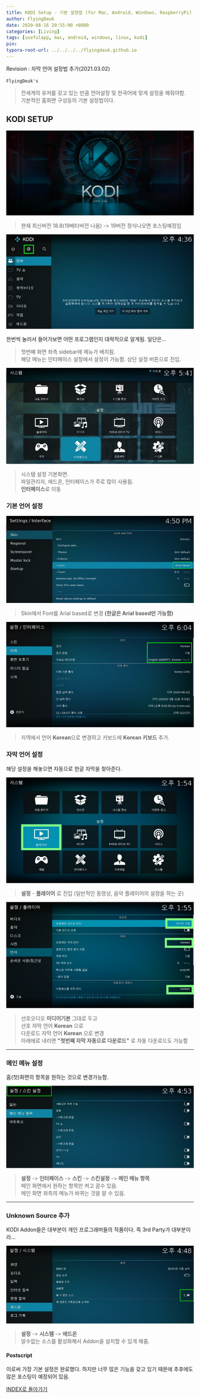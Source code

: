 ```yaml
---
title: KODI Setup - 기본 설정법 (for Mac, Android, Windows, RaspberryPi)
author: FlyingDeuk
date: 2020-08-16 20:55:00 +0800
categories: [Living]
tags: [usefulapp, mac, android, windows, linux, kodi]
pin:
typora-root-url: ../../../../flyingdeuk.github.io
---
```


Revision : 자막 언어 설정법 추가(2021.03.02)

`FlyingDeuk's`
> 전세계의 유저를 갖고 있는 만큼 언어설정 및 한국어에 맞게 설정을 해줘야함. <br>
기본적인 홈화면 구성등의 기본 설정법이다.

## KODI SETUP
![kodi_main](/img/living/kodi/kodi_main.jpg)
> 현재 최신버전 18.8(19베타버전 나옴) -> 19버전 정식나오면 포스팅예정임

![kodi_set1](/img/living/kodi/kodi_set1.jpg)

한번씩 눌러서 들어가보면 어떤 프로그램인지 대략적으로 알게됨. 일단은...
> 첫번째 화면 좌측 sidebar에 메뉴가 배치됨.<br>
해당 메뉴는 인터페이스 설정에서 설정이 가능함.
상단 설정 버튼으로 진입.<br>

![kodi_set2](/img/living/kodi/kodi_set2.jpg)
> 시스템 설정 기본화면. <br>
파일관리자, 에드온, 인터페이스가 주로 많이 사용됨.<br>
**인터페이스**로 이동<br>




### 기본 언어 설정

![kodi_set3](/img/living/kodi/kodi_set3.jpg)
> Skin에서 Font를 Arial based로 변경 **(한글은 Arial based만 가능함)**

![kodi_set4](/img/living/kodi/kodi_set4.jpg)
> 지역에서 언어 **Korean**으로 변경하고 키보드에 **Korean 키보드** 추가.

### 자막 언어 설정
해당 설정을 해놓으면 자동으로 한글 자막을 찾아준다.

![kodi_sub](/img/living/kodi/kodi_sub.jpg)
> **설정** - **플레이어** 로 진입 (일반적인 동영상, 음악 플레이어의 설정을 하는 곳)

![kodi_sub1](/img/living/kodi/kodi_sub1.jpg)
> 선호오디오 **미디어기본** 그대로 두고 <br>
선호 자막 언어 **Korean** 으로<br>
다운로드 자막 언어 **Korean** 으로 변경 <br>
아래에로 내리면 **"첫번째 자막 자동으로 다운로드"** 로 자동 다운로드도 가능함

----------
### 메인 메뉴 설정
홈(첫)화면의 항목을 원하는 것으로 변경가능함.

![kodi_skin](/img/living/kodi/kodi_skin.jpg)
> **설정** -> **인터페이스** -> **스킨** -> **스킨설정** -> **메인 메뉴 항목** <br>
메인 화면에서 원하는 항목만 켜고 끌수 있음.<br>
메인 화면 좌측의 메뉴가 바뀌는 것을 알 수 있음.

---------
### Unknown Source 추가

KODI Addon들은 대부분이 개인 프로그래머들의 작품이다. 즉 3rd Party가 대부분이라...

![kodi_unknown](/img/living/kodi/kodi_unknown.jpg)
> **설정** -> **시스템** -> **에드온** <br>
알수없는 소스를 활성화해서 Addon을 설치할 수 있게 해줌.

#### Postscript
이로써 가장 기본 설정은 완료했다. 하지만 너무 많은 기능을 갖고 있기 때문에 추후에도 많은 포스팅이 예정되어 있음.


[INDEX로 돌아가기](/posts/KODI/)
